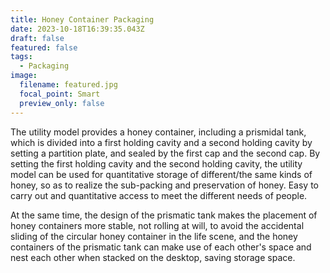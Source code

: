 ```yaml
---
title: Honey Container Packaging
date: 2023-10-18T16:39:35.043Z
draft: false
featured: false
tags:
  - Packaging
image:
  filename: featured.jpg
  focal_point: Smart
  preview_only: false
---
```

The utility model provides a honey container, including a prismidal tank, which is divided into a first holding cavity and a second holding cavity by setting a partition plate, and sealed by the first cap and the second cap. By setting the first holding cavity and the second holding cavity, the utility model can be used for quantitative storage of different/the same kinds of honey, so as to realize the sub-packing and preservation of honey. Easy to carry out and quantitative access to meet the different needs of people.



At the same time, the design of the prismatic tank makes the placement of honey containers more stable, not rolling at will, to avoid the accidental sliding of the circular honey container in the life scene, and the honey containers of the prismatic tank can make use of each other's space and nest each other when stacked on the desktop, saving storage space.